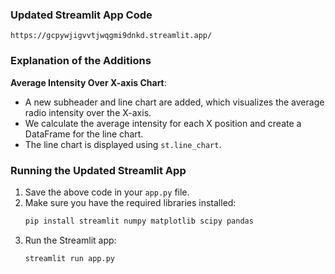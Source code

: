 
### Updated Streamlit App Code
`https://gcpywjigvvtjwqgmi9dnkd.streamlit.app/`

### Explanation of the Additions


 **Average Intensity Over X-axis Chart**:
   - A new subheader and line chart are added, which visualizes the average radio intensity over the X-axis.
   - We calculate the average intensity for each X position and create a DataFrame for the line chart.
   - The line chart is displayed using `st.line_chart`.

### Running the Updated Streamlit App

1. Save the above code in your `app.py` file.
2. Make sure you have the required libraries installed:
   ```bash
   pip install streamlit numpy matplotlib scipy pandas
   ```
3. Run the Streamlit app:
   ```bash
   streamlit run app.py
   ```

